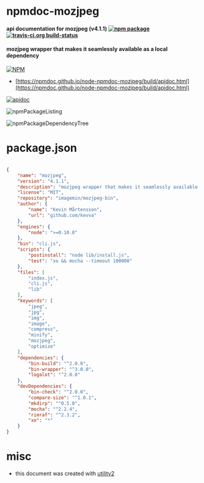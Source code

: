 # npmdoc-mozjpeg

#### api documentation for  mozjpeg (v4.1.1)  [![npm package](https://img.shields.io/npm/v/npmdoc-mozjpeg.svg?style=flat-square)](https://www.npmjs.org/package/npmdoc-mozjpeg) [![travis-ci.org build-status](https://api.travis-ci.org/npmdoc/node-npmdoc-mozjpeg.svg)](https://travis-ci.org/npmdoc/node-npmdoc-mozjpeg)

#### mozjpeg wrapper that makes it seamlessly available as a local dependency

[![NPM](https://nodei.co/npm/mozjpeg.png?downloads=true&downloadRank=true&stars=true)](https://www.npmjs.com/package/mozjpeg)

- [https://npmdoc.github.io/node-npmdoc-mozjpeg/build/apidoc.html](https://npmdoc.github.io/node-npmdoc-mozjpeg/build/apidoc.html)

[![apidoc](https://npmdoc.github.io/node-npmdoc-mozjpeg/build/screenCapture.buildCi.browser.%252Ftmp%252Fbuild%252Fapidoc.html.png)](https://npmdoc.github.io/node-npmdoc-mozjpeg/build/apidoc.html)

![npmPackageListing](https://npmdoc.github.io/node-npmdoc-mozjpeg/build/screenCapture.npmPackageListing.svg)

![npmPackageDependencyTree](https://npmdoc.github.io/node-npmdoc-mozjpeg/build/screenCapture.npmPackageDependencyTree.svg)



# package.json

```json

{
    "name": "mozjpeg",
    "version": "4.1.1",
    "description": "mozjpeg wrapper that makes it seamlessly available as a local dependency",
    "license": "MIT",
    "repository": "imagemin/mozjpeg-bin",
    "author": {
        "name": "Kevin Mårtensson",
        "url": "github.com/kevva"
    },
    "engines": {
        "node": ">=0.10.0"
    },
    "bin": "cli.js",
    "scripts": {
        "postinstall": "node lib/install.js",
        "test": "xo && mocha --timeout 100000"
    },
    "files": [
        "index.js",
        "cli.js",
        "lib"
    ],
    "keywords": [
        "jpeg",
        "jpg",
        "img",
        "image",
        "compress",
        "minify",
        "mozjpeg",
        "optimize"
    ],
    "dependencies": {
        "bin-build": "^2.0.0",
        "bin-wrapper": "^3.0.0",
        "logalot": "^2.0.0"
    },
    "devDependencies": {
        "bin-check": "^2.0.0",
        "compare-size": "^1.0.1",
        "mkdirp": "^0.5.0",
        "mocha": "^2.2.4",
        "rimraf": "^2.3.2",
        "xo": "*"
    }
}
```



# misc
- this document was created with [utility2](https://github.com/kaizhu256/node-utility2)
